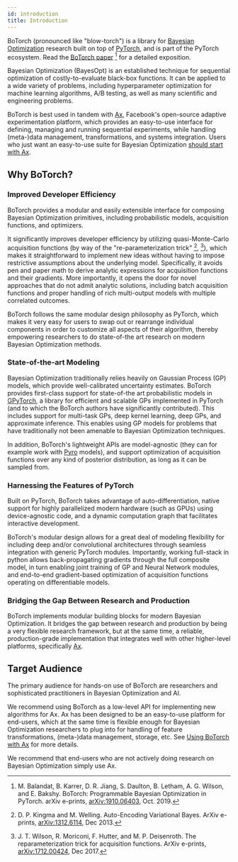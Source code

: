 ```yaml
---
id: introduction
title: Introduction
---
```


BoTorch (pronounced like "blow-torch") is a library for
[Bayesian Optimization](https://en.wikipedia.org/wiki/Bayesian_optimization)
research built on top of [PyTorch](https://pytorch.org/), and is part of the
PyTorch ecosystem. Read the [BoTorch paper](https://arxiv.org/abs/1910.06403)
[^BoTorch] for a detailed exposition.

Bayesian Optimization (BayesOpt) is an established technique for sequential
optimization of costly-to-evaluate black-box functions. It can be applied to a
wide variety of problems, including hyperparameter optimization for machine
learning algorithms, A/B testing, as well as many scientific and engineering
problems.

BoTorch is best used in tandem with [Ax](https://ax.dev), Facebook's open-source
adaptive experimentation platform, which provides an easy-to-use interface for
defining, managing and running sequential experiments, while handling
(meta-)data management, transformations, and systems integration. Users who just
want an easy-to-use suite for Bayesian Optimization
[should start with Ax](https://ax.dev/docs/bayesopt).


## Why BoTorch?

### Improved Developer Efficiency

BoTorch provides a modular and easily extensible interface for composing
Bayesian Optimization primitives, including probabilistic models, acquisition
functions, and optimizers.

It significantly improves developer efficiency by utilizing quasi-Monte-Carlo
acquisition functions (by way of the "re-parameterization trick"
[^AutoEncVarBayes], [^ReparamAcq]), which makes it straightforward to implement
new ideas without having to impose restrictive assumptions about the underlying
model. Specifically, it avoids pen and paper math to derive analytic expressions
for acquisition functions and their gradients.
More importantly, it opens the door for novel approaches that do not admit
analytic solutions, including batch acquisition functions and proper handling of
rich multi-output models with multiple correlated outcomes.

BoTorch follows the same modular design philosophy as PyTorch, which makes it
very easy for users to swap out or rearrange individual components in order to
customize all aspects of their algorithm, thereby empowering researchers to do
state-of-the art research on modern Bayesian Optimization methods.


### State-of-the-art Modeling

Bayesian Optimization traditionally relies heavily on Gaussian Process (GP)
models, which provide well-calibrated uncertainty estimates. BoTorch provides
first-class support for state-of-the art probabilistic models in
[GPyTorch](https://gpytorch.ai), a library for efficient and scalable GPs
implemented in PyTorch (and to which the BoTorch authors have significantly
contributed).
This includes support for multi-task GPs, deep kernel learning, deep GPs, and
approximate inference. This enables using GP models for problems that have
traditionally not been amenable to Bayesian Optimization techniques.

In addition, BoTorch's lightweight APIs are model-agnostic (they can for example
work with [Pyro](http://pyro.ai) models), and support optimization of
acquisition functions over any kind of posterior distribution, as long as it can
be sampled from.


### Harnessing the Features of PyTorch

Built on PyTorch, BoTorch takes advantage of auto-differentiation, native
support for highly parallelized modern hardware (such as GPUs) using
device-agnostic code, and a dynamic computation graph that facilitates
interactive development.

BoTorch's modular design allows for a great deal of modeling flexibility for
including deep and/or convolutional architectures through seamless integration
with generic PyTorch modules. Importantly, working full-stack in python allows
back-propagating gradients through the full composite model, in turn enabling
joint training of GP and Neural Network modules, and end-to-end gradient-based
optimization of acquisition functions operating on differentiable models.


### Bridging the Gap Between Research and Production

BoTorch implements modular building blocks for modern Bayesian Optimization.
It bridges the gap between research and production by being a very flexible
research framework, but at the same time, a reliable, production-grade
implementation that integrates well with other higher-level platforms,
specifically [Ax](https://ax.dev).


## Target Audience

The primary audience for hands-on use of BoTorch are researchers and
sophisticated practitioners in Bayesian Optimization and AI.

We recommend using BoTorch as a low-level API for implementing new algorithms
for Ax. Ax has been designed to be an easy-to-use platform for end-users, which
at the same time is flexible enough for Bayesian Optimization researchers to
plug into for handling of feature transformations, (meta-)data management,
storage, etc. See [Using BoTorch with Ax](botorch_and_ax) for more details.

We recommend that end-users who are not actively doing research on Bayesian
Optimization simply use Ax.


[^BoTorch]: M. Balandat, B. Karrer, D. R. Jiang, S. Daulton, B. Letham, A. G. Wilson,
and E. Bakshy. BoTorch: Programmable Bayesian Optimization in PyTorch. arXiv e-prints, [arXiv:1910.06403](https://arxiv.org/abs/1910.06403), Oct. 2019.

[^AutoEncVarBayes]: D. P. Kingma and M. Welling. Auto-Encoding Variational Bayes.
ArXiv e-prints, [arXiv:1312.6114](https://arxiv.org/abs/1312.6114), Dec 2013.

[^ReparamAcq]: J. T. Wilson, R. Moriconi, F. Hutter, and M. P. Deisenroth.
The reparameterization trick for acquisition functions. ArXiv e-prints,
[arXiv:1712.00424](https://arxiv.org/abs/1712.00424), Dec 2017.
